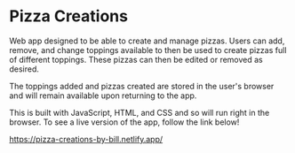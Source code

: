 # Pizza Creations

Web app designed to be able to create and manage pizzas. Users can add, remove, and change toppings available to then be used to create pizzas full of different toppings. These pizzas can then be edited or removed as desired.

The toppings added and pizzas created are stored in the user's browser and will remain available upon returning to the app.

This is built with JavaScript, HTML, and CSS and so will run right in the browser. To see a live version of the app, follow the link below!

https://pizza-creations-by-bill.netlify.app/
